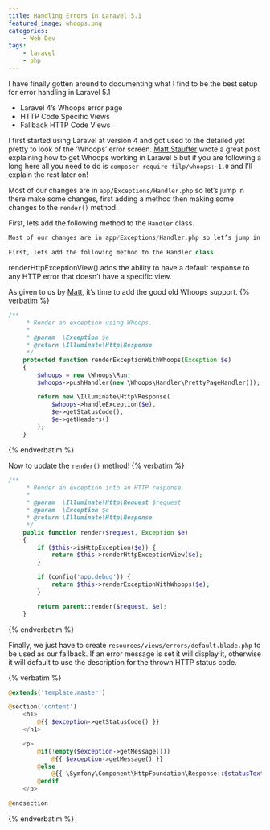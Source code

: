 ```yaml
---
title: Handling Errors In Laravel 5.1
featured_image: whoops.png
categories:
    - Web Dev
tags: 
    - laravel
    - php
---
```

I have finally gotten around to documenting what I find to be the best setup for error handling in Laravel 5.1

<!--more-->

- Laravel 4’s Whoops error page
- HTTP Code Specific Views
- Fallback HTTP Code Views

I first started using Laravel at version 4 and got used to the detailed yet pretty to look of the ‘Whoops’ error screen. [Matt Stauffer][matt whoops] wrote a great post explaining how to get Whoops working in Laravel 5 but if you are following a long here all you need to do is `composer require filp/whoops:~1.0` and I’ll explain the rest later on!

[matt whoops]: https://mattstauffer.co/blog/bringing-whoops-back-to-laravel-5

Most of our changes are in `app/Exceptions/Handler.php` so let’s jump in there make some changes, first adding a method then making some changes to the `render()` method.

First, lets add the following method to the `Handler` class.

```php
Most of our changes are in app/Exceptions/Handler.php so let’s jump in there make some changes, first adding a method then making some changes to the render() method.

First, lets add the following method to the Handler class.
```

renderHttpExceptionView() adds the ability to have a default response to any HTTP error that doesn’t have a specific view.

As given to us by [Matt][matt whoops], it’s time to add the good old Whoops support.
{% verbatim %}
```php
/**
     * Render an exception using Whoops.
     *
     * @param  \Exception $e
     * @return \Illuminate\Http\Response
     */
    protected function renderExceptionWithWhoops(Exception $e)
    {
        $whoops = new \Whoops\Run;
        $whoops->pushHandler(new \Whoops\Handler\PrettyPageHandler());

        return new \Illuminate\Http\Response(
            $whoops->handleException($e),
            $e->getStatusCode(),
            $e->getHeaders()
        );
    }
```
{% endverbatim %}

Now to update the `render()` method!
{% verbatim %}
```php
/**
     * Render an exception into an HTTP response.
     *
     * @param  \Illuminate\Http\Request $request
     * @param  \Exception $e
     * @return \Illuminate\Http\Response
     */
    public function render($request, Exception $e)
    {
        if ($this->isHttpException($e)) {
            return $this->renderHttpExceptionView($e);
        }

        if (config('app.debug')) {
            return $this->renderExceptionWithWhoops($e);
        }

        return parent::render($request, $e);
    }
```
{% endverbatim %}


Finally, we just have to create `resources/views/errors/default.blade.php` to be used as our fallback. If an error message is set it will display it, otherwise it will default to use the description for the thrown HTTP status code.

{% verbatim %}
```php
@extends('template.master')

@section('content')
    <h1>
        @{{ $exception->getStatusCode() }}
    </h1>

    <p>
        @if(!empty($exception->getMessage()))
            @{{ $exception->getMessage() }}
        @else
            @{{ \Symfony\Component\HttpFoundation\Response::$statusTexts[$exception->getStatusCode()] }}
        @endif
    </p>

@endsection
```
{% endverbatim %}